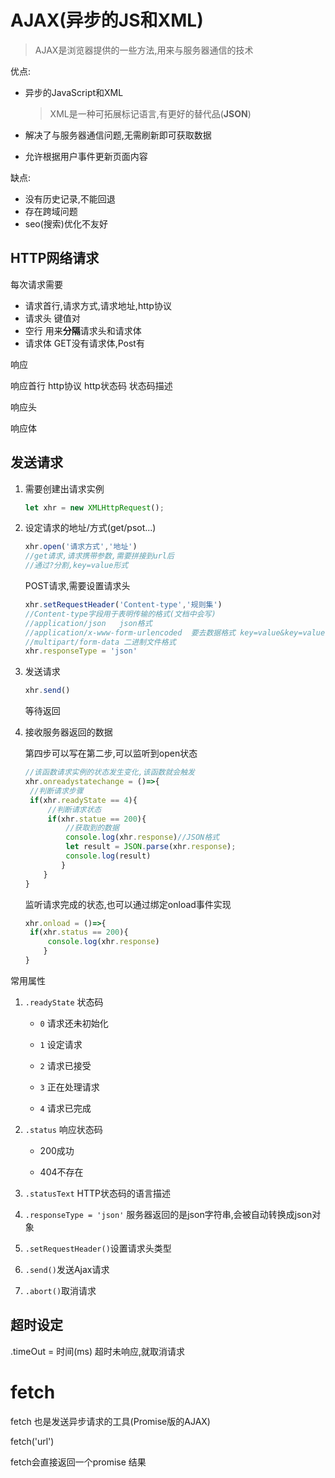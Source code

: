 # AJAX(异步的JS和XML)

> AJAX是浏览器提供的一些方法,用来与服务器通信的技术

优点:

- 异步的JavaScript和XML

  > XML是一种可拓展标记语言,有更好的替代品(**JSON**)

- 解决了与服务器通信问题,无需刷新即可获取数据

- 允许根据用户事件更新页面内容

缺点:

- 没有历史记录,不能回退
- 存在跨域问题
- seo(搜索)优化不友好

## HTTP网络请求

每次请求需要

- 请求首行,请求方式,请求地址,http协议
- 请求头 键值对
- 空行 用来**分隔**请求头和请求体
- 请求体 GET没有请求体,Post有

响应

响应首行 http协议 http状态码 状态码描述

响应头

响应体





## 发送请求

1. 需要创建出请求实例

   ```js
   let xhr = new XMLHttpRequest();
   ```

2. 设定请求的地址/方式(get/psot...)

   ```js
   xhr.open('请求方式','地址')
   //get请求,请求携带参数,需要拼接到url后
   //通过?分割,key=value形式
   ```

   POST请求,需要设置请求头

   ```js
   xhr.setRequestHeader('Content-type','规则集')
   //Content-type字段用于表明传输的格式(文档中会写)
   //application/json	json格式
   //application/x-www-form-urlencoded	要去数据格式 key=value&key=value格式
   //multipart/form-data 二进制文件格式
   xhr.responseType = 'json'
   ```

3. 发送请求

   ```js
   xhr.send()
   ```

   等待返回

4. 接收服务器返回的数据

   第四步可以写在第二步,可以监听到open状态

   ```js
   //该函数请求实例的状态发生变化,该函数就会触发
   xhr.onreadystatechange = ()=>{
   	//判断请求步骤
   	if(xhr.readyState == 4){
   		//判断请求状态
   		if(xhr.statue == 200){
   			//获取到的数据
   			console.log(xhr.response)//JSON格式
   			let result = JSON.parse(xhr.response);
   			console.log(result)
           }
       }
   }
   ```

   监听请求完成的状态,也可以通过绑定onload事件实现

   ```js
   xhr.onload = ()=>{
   	if(xhr.status == 200){
   		console.log(xhr.response)
       }
   }
   ```

   

常用属性

1. `.readyState` 状态码

   - `0` 请求还未初始化

   - `1` 设定请求

   - `2` 请求已接受

   - `3` 正在处理请求

   - `4` 请求已完成

2. `.status` 响应状态码

   - 200成功

   - 404不存在

3. `.statusText` HTTP状态码的语言描述

4. `.responseType = 'json'` 服务器返回的是json字符串,会被自动转换成json对象

5. `.setRequestHeader()`设置请求头类型

6. `.send()`发送Ajax请求

7. `.abort()`取消请求

## 超时设定

.timeOut = 时间(ms) 超时未响应,就取消请求





# fetch

fetch 也是发送异步请求的工具(Promise版的AJAX)

fetch('url')

fetch会直接返回一个promise 结果

